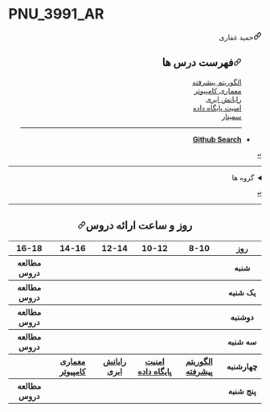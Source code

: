 # PNU_3991_AR
<div dir="rtl">
<a id="user-content-حمید غفاری" class="anchor" aria-hidden="true" href="#حمید غفاری"><svg class="octicon octicon-link" viewBox="0 0 16 16" version="1.1" width="16" height="16" aria-hidden="true"><path fill-rule="evenodd" d="M7.775 3.275a.75.75 0 001.06 1.06l1.25-1.25a2 2 0 112.83 2.83l-2.5 2.5a2 2 0 01-2.83 0 .75.75 0 00-1.06 1.06 3.5 3.5 0 004.95 0l2.5-2.5a3.5 3.5 0 00-4.95-4.95l-1.25 1.25zm-4.69 9.64a2 2 0 010-2.83l2.5-2.5a2 2 0 012.83 0 .75.75 0 001.06-1.06 3.5 3.5 0 00-4.95 0l-2.5 2.5a3.5 3.5 0 004.95 4.95l1.25-1.25a.75.75 0 00-1.06-1.06l-1.25 1.25a2 2 0 01-2.83 0z"></path></svg></a>حمید غفاری</h1>
<ul>
  <h2><a id="user-content-فهرست-درس-ها" class="anchor" aria-hidden="true" href="#فهرست-درس-ها"><svg class="octicon octicon-link" viewBox="0 0 16 16" version="1.1" width="16" height="16" aria-hidden="true"><path fill-rule="evenodd" d="M7.775 3.275a.75.75 0 001.06 1.06l1.25-1.25a2 2 0 112.83 2.83l-2.5 2.5a2 2 0 01-2.83 0 .75.75 0 00-1.06 1.06 3.5 3.5 0 004.95 0l2.5-2.5a3.5 3.5 0 00-4.95-4.95l-1.25 1.25zm-4.69 9.64a2 2 0 010-2.83l2.5-2.5a2 2 0 012.83 0 .75.75 0 001.06-1.06 3.5 3.5 0 00-4.95 0l-2.5 2.5a3.5 3.5 0 004.95 4.95l1.25-1.25a.75.75 0 00-1.06-1.06l-1.25 1.25a2 2 0 01-2.83 0z"></path></svg></a>فهرست درس ها</h2>
<p><a href="https://github.com/AliRazavi-edu/PNU_3991/tree/master/_MSc/AdvancedAlgorithms#TOC">	الگوریتم پیشرفته	</a>
<br>
<a href="https://github.com/hamidghaffarii/-./blob/main/README.md">	معماری کامپیوتر	</a>
<br>
<a href="https://github.com/hamidghaffarii/-1/blob/main/README.md">	رایانش ابری	</a>	
<br>
  <a href="https://github.com/hamidghaffarii/-2/blob/main/README.md">	امنیت پایگاه داده	</a>
<br>
<a href="https://github.com/hamidghaffarii/.-/blob/main/README.md">	سمينار	</a></p>
<hr>




<li><a href="https://github.com/search?q=algorithm-visualization&amp;type=Repositories"><strong>Github Search</strong></a></li>
</ul>
<p><a href="#TOC"><kbd><g-emoji class="g-emoji" alias="leftwards_arrow_with_hook" fallback-src="https://github.githubassets.com/images/icons/emoji/unicode/21a9.png">↩</g-emoji></kbd></a></p>
</details>
<hr>
<p><a name="user-content-groups"></a></p>
<details>
    <summary>گروه ها</summary>
<h2><a id="user-content-گروه-ها" class="anchor" aria-hidden="true" href="#گروه-ها"><svg class="octicon octicon-link" viewBox="0 0 16 16" version="1.1" width="16" height="16" aria-hidden="true"><path fill-rule="evenodd" d="M7.775 3.275a.75.75 0 001.06 1.06l1.25-1.25a2 2 0 112.83 2.83l-2.5 2.5a2 2 0 01-2.83 0 .75.75 0 00-1.06 1.06 3.5 3.5 0 004.95 0l2.5-2.5a3.5 3.5 0 00-4.95-4.95l-1.25 1.25zm-4.69 9.64a2 2 0 010-2.83l2.5-2.5a2 2 0 012.83 0 .75.75 0 001.06-1.06 3.5 3.5 0 00-4.95 0l-2.5 2.5a3.5 3.5 0 004.95 4.95l1.25-1.25a.75.75 0 00-1.06-1.06l-1.25 1.25a2 2 0 01-2.83 0z"></path></svg></a>گروه ها</h2>






</ol>
<p><a name="user-content-g-a02"></a></p>
<ol start="2">
<li>G-A02
<ol>
<li><a href="https://github.com/AliRazavi-edu/PNU_3991/tree/master/_MSc/AdvancedAlgorithms/09_%D8%AD%D9%85%D9%8A%D8%AF%20%D8%BA%D9%81%D8%A7%D8%B1%D9%8A">_AdvAlg-09_حميد غفاري</a></li>
<li><a href="https://github.com/AliRazavi-edu/PNU_3991/tree/master/_MSc/AdvancedAlgorithms/1115025_01/09_%D9%85%D8%B5%D8%B7%D9%81%D9%8A%20%D8%B2%D8%A7%D8%B1%D8%B9%20%D8%AF%D8%B3%D8%AA%D9%86%D8%A7%D8%A6%D9%8A">_AdvAlg-09_مصطفي زارع دستنائي</a></li>
<li><a href="https://github.com/AliRazavi-edu/PNU_3991/tree/master/_MSc/AdvancedAlgorithms/1115025_01/10_%D9%85%D8%AD%D9%85%D9%88%D8%AF%20%D8%B3%D9%82%D8%B1%D8%AC%D9%88%D9%82%D9%8A">_AdvAlg-10_محمود سقرجوقي</a></li>
</ol>
</li>
  



</details>
<p><a href="#TOC"><kbd><g-emoji class="g-emoji" alias="leftwards_arrow_with_hook" fallback-src="https://github.githubassets.com/images/icons/emoji/unicode/21a9.png">↩</g-emoji></kbd></a></p>
</div>
</article>
      </div>
  </div>



  </div>
</div>

  
  </div>

  </div>






</ol>
<hr>
<div align="center">
<h2><a id="user-content-روز-و-ساعت-ارائه-دروس" class="anchor" aria-hidden="true" href="#روز-و-ساعت-ارائه-دروس"><svg class="octicon octicon-link" viewBox="0 0 16 16" version="1.1" width="16" height="16" aria-hidden="true"><path fill-rule="evenodd" d="M7.775 3.275a.75.75 0 001.06 1.06l1.25-1.25a2 2 0 112.83 2.83l-2.5 2.5a2 2 0 01-2.83 0 .75.75 0 00-1.06 1.06 3.5 3.5 0 004.95 0l2.5-2.5a3.5 3.5 0 00-4.95-4.95l-1.25 1.25zm-4.69 9.64a2 2 0 010-2.83l2.5-2.5a2 2 0 012.83 0 .75.75 0 001.06-1.06 3.5 3.5 0 00-4.95 0l-2.5 2.5a3.5 3.5 0 004.95 4.95l1.25-1.25a.75.75 0 00-1.06-1.06l-1.25 1.25a2 2 0 01-2.83 0z"></path></svg></a>روز و ساعت ارائه دروس</h2>
</div>
<div dir="ltr">
  
  <table>
  <tbody><tr>
    <th>16-18</th>
    <th>14-16</th>
    <th>12-14</th>
    <th>10-12</th>
    <th>8-10</th>
    <th>روز</th>
  </tr>
  <tr>
    <th>مطالعه دروس </th>
    <th> </th>
    <th> </th>
    <th></th>
    <th> </th>
    <th>شنبه</th>
  </tr>
   <tr>
    <th>مطالعه دروس</th>
    <th></th>
    <th></th>
    <th></th>
    <th> </th>
    <th>یک شنبه</th>
  </tr>
   <tr>
     <th> مطالعه دروس </th>
     <th> </th>
     <th> </th>
    <th></th> 
    <th></th>
  <th>دوشنبه</th>
  </tr>
   <tr>
    <th>مطالعه دروس</th>
    <th></th>
    <th></th>
    <th></th>
    <th></th>
    <th>سه شنبه</th>
  </tr>
     <tr>
    <th></th>
     <th><a href="https://github.com/hamidghaffarii/-./blob/main/README.md">	معماری کامپیوتر	</a> </th>
     <th><a href="https://github.com/hamidghaffarii/-1/blob/main/README.md">	رایانش ابری	</a></th>
     <th> <a href="https://github.com/hamidghaffarii/-2/blob/main/README.md">	امنیت پایگاه داده	</a></th>
    <th><a href="https://github.com/AliRazavi-edu/PNU_3991/tree/master/_MSc/AdvancedAlgorithms#TOC">	الگوریتم پیشرفته	</a></th>
    <th>چهارشنبه</th>
  </tr>
    
   <tr>
    <th>مطالعه دروس</th>
    <th></th>
    <th></th>
    <th></th>
     <th> </th>
    <th>پنج شنبه</th>
  </tr>
  
</tbody></table>
</div>
</div></article>
      </div>
  </div>

